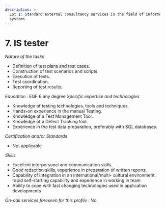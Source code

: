 ```yaml
---
description: >-
  Lot 1: Standard external consultancy services in the field of information
  systems
---
```


# 7. IS tester

_Nature of the tasks_

* Definition of test plans and test cases.
* Construction of test scenarios and scripts.
* Execution of tests.
* Test coordination.
* Reporting of test results.

_Education_ : EQF 6 any degree _Specific expertise and technologies_

* Knowledge of testing technologies, tools and techniques.
* Hands-on experience in the manual Testing.
* Knowledge of a Test Management Tool.
* Knowledge of a Defect Tracking tool.
* Experience in the test data preparation, preferably with SQL databases.

_Certification and/or Standards_

* Not applicable

_Skills_

* Excellent interpersonal and communication skills.
* Good redaction skills, experience in preparation of written reports.
* Capability of integration in an international/multi- cultural environment, rapid self-starting capability and experience in working in team
* Ability to cope with fast changing technologies used in application developments

_On-call services foreseen for this profile :_ No
